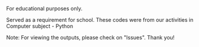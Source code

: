  For educational purposes only.
 
 Served as a requirement for school. These codes were from our activities in Computer subject - Python

Note: For viewing the outputs, please check on "Issues". Thank you!
